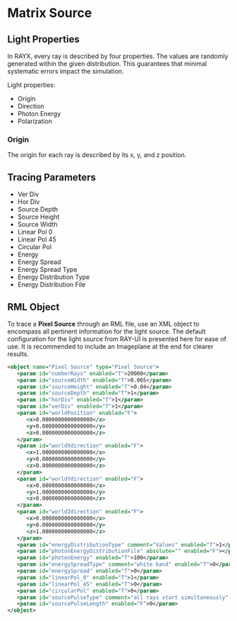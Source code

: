 # Matrix Source


## Light Properties

In RAYX, every ray is described by four properties. The values are randomly generated within the given distribution. This guarantees that minimal systematic errors impact the simulation.

Light properties:
- Origin
- Direction
- Photon Energy
- Polarization

### Origin

The origin for each ray is described by its x, y, and z position.

## Tracing Parameters

- Ver Div
- Hor Div
- Source Depth
- Source Height
- Source Width
- Linear Pol 0
- Linear Pol 45
- Circular Pol
- Energy
- Energy Spread
- Energy Spread Type
- Energy Distribution Type
- Energy Distribution File

## RML Object

To trace a **Pixel Source** through an RML file, use an XML object to encompass all pertinent information for the light source. The default configuration for the light source from RAY-UI is presented here for ease of use. It is recommended to include an Imageplane at the end for clearer results.

```xml
<object name="Pixel Source" type="Pixel Source">
   <param id="numberRays" enabled="T">20000</param>
   <param id="sourceWidth" enabled="T">0.065</param>
   <param id="sourceHeight" enabled="T">0.04</param>
   <param id="sourceDepth" enabled="T">1</param>
   <param id="horDiv" enabled="T">1</param>
   <param id="verDiv" enabled="T">1</param>
   <param id="worldPosition" enabled="F">
      <x>0.0000000000000000</x>
      <y>0.0000000000000000</y>
      <z>0.0000000000000000</z>
   </param>
   <param id="worldXdirection" enabled="F">
      <x>1.0000000000000000</x>
      <y>0.0000000000000000</y>
      <z>0.0000000000000000</z>
   </param>
   <param id="worldYdirection" enabled="F">
      <x>0.0000000000000000</x>
      <y>1.0000000000000000</y>
      <z>0.0000000000000000</z>
   </param>
   <param id="worldZdirection" enabled="F">
      <x>0.0000000000000000</x>
      <y>0.0000000000000000</y>
      <z>1.0000000000000000</z>
   </param>
   <param id="energyDistributionType" comment="Values" enabled="T">1</param>
   <param id="photonEnergyDistributionFile" absolute="" enabled="F"></param>
   <param id="photonEnergy" enabled="T">100</param>
   <param id="energySpreadType" comment="white band" enabled="T">0</param>
   <param id="energySpread" enabled="T">0</param>
   <param id="linearPol_0" enabled="T">1</param>
   <param id="linearPol_45" enabled="T">0</param>
   <param id="circularPol" enabled="T">0</param>
   <param id="sourcePulseType" comment="all rays start simultaneously" enabled="T">0</param>
   <param id="sourcePulseLength" enabled="F">0</param>
</object>
```